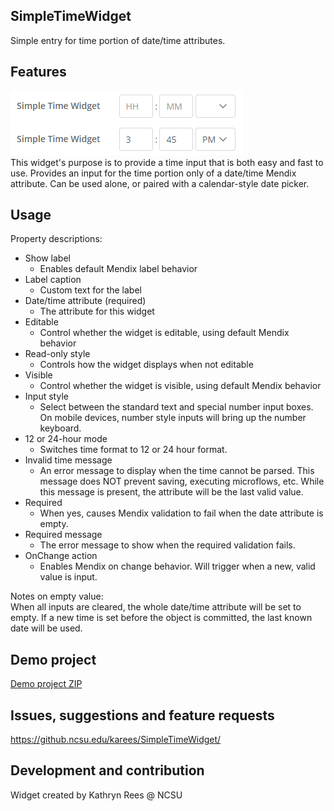 ## SimpleTimeWidget
Simple entry for time portion of date/time attributes.

## Features
![Sample screenshot](demo.png)  
This widget's purpose is to provide a time input that is both easy and fast to use. 
Provides an input for the time portion only of a date/time Mendix attribute. 
Can be used alone, or paired with a calendar-style date picker. 

## Usage
Property descriptions:  
* Show label
  * Enables default Mendix label behavior  
* Label caption
  * Custom text for the label  
* Date/time attribute (required)  
  * The attribute for this widget
* Editable
  * Control whether the widget is editable, using default Mendix behavior  
* Read-only style
  * Controls how the widget displays when not editable  
* Visible
  * Control whether the widget is visible, using default Mendix behavior  
* Input style
  * Select between the standard text and special number input boxes.
    On mobile devices, number style inputs will bring up the number keyboard.  
* 12 or 24-hour mode
  * Switches time format to 12 or 24 hour format.
* Invalid time message
  * An error message to display when the time cannot be parsed. 
    This message does NOT prevent saving, executing microflows, etc. 
    While this message is present, the attribute will be the last valid value.  
* Required
  * When yes, causes Mendix validation to fail when the date attribute is empty.  
* Required message
  * The error message to show when the required validation fails.  
* OnChange action
  * Enables Mendix on change behavior. Will trigger when a new, valid value is input.  

Notes on empty value:  
When all inputs are cleared, the whole date/time attribute will be set to empty. 
If a new time is set before the object is committed, the last known date will be used. 

## Demo project
[Demo project ZIP](https://github.ncsu.edu/karees/SimpleTimeWidget/blob/master/SimpleTimeWidget-Sample.zip)

## Issues, suggestions and feature requests
https://github.ncsu.edu/karees/SimpleTimeWidget/

## Development and contribution
Widget created by Kathryn Rees @ NCSU
